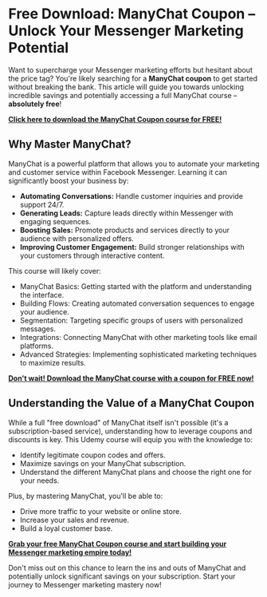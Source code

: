 # Free Download: ManyChat Coupon – Unlock Your Messenger Marketing Potential

Want to supercharge your Messenger marketing efforts but hesitant about the price tag? You're likely searching for a **ManyChat coupon** to get started without breaking the bank. This article will guide you towards unlocking incredible savings and potentially accessing a full ManyChat course – **absolutely free**!

[**Click here to download the ManyChat Coupon course for FREE!**](https://udemywork.com/manychat-coupon)

## Why Master ManyChat?

ManyChat is a powerful platform that allows you to automate your marketing and customer service within Facebook Messenger. Learning it can significantly boost your business by:

*   **Automating Conversations:** Handle customer inquiries and provide support 24/7.
*   **Generating Leads:** Capture leads directly within Messenger with engaging sequences.
*   **Boosting Sales:** Promote products and services directly to your audience with personalized offers.
*   **Improving Customer Engagement:** Build stronger relationships with your customers through interactive content.

This course will likely cover:

*   ManyChat Basics: Getting started with the platform and understanding the interface.
*   Building Flows: Creating automated conversation sequences to engage your audience.
*   Segmentation: Targeting specific groups of users with personalized messages.
*   Integrations: Connecting ManyChat with other marketing tools like email platforms.
*   Advanced Strategies: Implementing sophisticated marketing techniques to maximize results.

[**Don't wait! Download the ManyChat course with a coupon for FREE now!**](https://udemywork.com/manychat-coupon)

## Understanding the Value of a ManyChat Coupon

While a full "free download" of ManyChat itself isn't possible (it's a subscription-based service), understanding how to leverage coupons and discounts is key. This Udemy course will equip you with the knowledge to:

*   Identify legitimate coupon codes and offers.
*   Maximize savings on your ManyChat subscription.
*   Understand the different ManyChat plans and choose the right one for your needs.

Plus, by mastering ManyChat, you'll be able to:

*   Drive more traffic to your website or online store.
*   Increase your sales and revenue.
*   Build a loyal customer base.

[**Grab your free ManyChat Coupon course and start building your Messenger marketing empire today!**](https://udemywork.com/manychat-coupon)

Don't miss out on this chance to learn the ins and outs of ManyChat and potentially unlock significant savings on your subscription. Start your journey to Messenger marketing mastery now!
